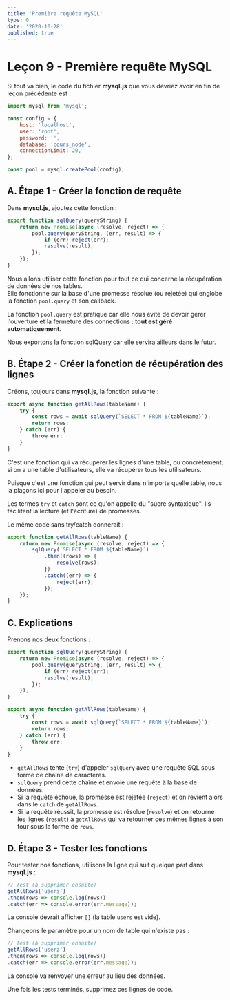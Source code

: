 ```yaml
---
title: 'Première requête MySQL'
type: 0
date: '2020-10-28'
published: true
---
```


# Leçon 9 - Première requête MySQL

Si tout va bien, le code du fichier **mysql.js** que vous devriez avoir en fin de leçon précédente est :

```js
import mysql from 'mysql';

const config = {
    host: 'localhost',
    user: 'root',
    password: '',
    database: 'cours_node',
    connectionLimit: 20,
};

const pool = mysql.createPool(config);
```


## A. Étape 1 - Créer la fonction de requête

Dans **mysql.js**, ajoutez cette fonction :

```js
export function sqlQuery(queryString) {
    return new Promise(async (resolve, reject) => {
        pool.query(queryString, (err, result) => {
            if (err) reject(err);
            resolve(result);
        });
    });
}
```

Nous allons utiliser cette fonction pour tout ce qui concerne la récupération de données de nos tables.  
Elle fonctionne sur la base d'une promesse résolue (ou rejetée) qui englobe la fonction `pool.query` et son callback.

La fonction `pool.query` est pratique car elle nous évite de devoir gérer l'ouverture et la fermeture des connections : **tout est géré automatiquement**.

Nous exportons la fonction sqlQuery car elle servira ailleurs dans le futur.


## B. Étape 2 - Créer la fonction de récupération des lignes

Créons, toujours dans **mysql.js**, la fonction suivante :

```js
export async function getAllRows(tableName) {
    try {
        const rows = await sqlQuery(`SELECT * FROM ${tableName}`);
        return rows;
    } catch (err) {
        throw err;
    }
}
```

C'est une fonction qui va récupérer les lignes d'une table, ou concrètement, si on a une table d'utilisateurs, elle va récupérer tous les utilisateurs.

Puisque c'est une fonction qui peut servir dans n'importe quelle table, nous la plaçons ici pour l'appeler au besoin.

Les termes `try` et `catch` sont ce qu'on appelle du "sucre syntaxique". Ils facilitent la lecture (et l'écriture) de promesses.

Le même code sans try/catch donnerait :

```js
export function getAllRows(tableName) {
    return new Promise(async (resolve, reject) => {
        sqlQuery(`SELECT * FROM ${tableName}`)
            .then((rows) => {
                resolve(rows);
            })
            .catch((err) => {
                reject(err);
            });
    });
}
```


## C. Explications
Prenons nos deux fonctions :

```js
export function sqlQuery(queryString) {
    return new Promise(async (resolve, reject) => {
        pool.query(queryString, (err, result) => {
            if (err) reject(err);
            resolve(result);
        });
    });
}

export async function getAllRows(tableName) {
    try {
        const rows = await sqlQuery(`SELECT * FROM ${tableName}`);
        return rows;
    } catch (err) {
        throw err;
    }
}
```

- `getAllRows` tente (`try`) d'appeler `sqlQuery` avec une requête SQL sous forme de chaîne de caractères.
- `sqlQuery` prend cette chaîne et envoie une requête à la base de données.
- Si la requête échoue, la promesse est rejetée (`reject`) et on revient alors dans le `catch` de `getAllRows`.
- Si la requête réussit, la promesse est résolue (`resolve`) et on retourne les lignes (`result`) à `getAllRows` qui va retourner ces mêmes lignes à son tour sous la forme de `rows`.


## D. Étape 3 - Tester les fonctions

Pour tester nos fonctions, utilisons la ligne qui suit quelque part dans **mysql.js** :

```js
// Test (à supprimer ensuite)
getAllRows('users')
.then(rows => console.log(rows))
.catch(err => console.error(err.message));
```

La console devrait afficher `[]` (la table `users` est vide).

Changeons le paramètre pour un nom de table qui n'existe pas :

```js
// Test (à supprimer ensuite)
getAllRows('userz')
.then(rows => console.log(rows))
.catch(err => console.error(err.message));
```
La console va renvoyer une erreur au lieu des données.

Une fois les tests terminés, supprimez ces lignes de code.



